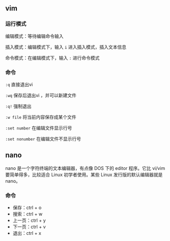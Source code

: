 ## vim

### 运行模式

编辑模式：等待编辑命令输入

插入模式：编辑模式下，输入 `i` 进入插入模式，插入文本信息

命令模式：在编辑模式下，输入 `:` 进行命令模式

### 命令

`:q` 直接退出vi

`:wq` 保存后退出vi ，并可以新建文件

`:q!` 强制退出

`:w file` 将当前内容保存成某个文件

`:set number` 在编辑文件显示行号

`:set nonumber`	在编辑文件不显示行号

## nano

nano 是一个字符终端的文本编辑器，有点像 DOS 下的 editor 程序。它比 vi/vim 要简单得多，比较适合 Linux 初学者使用。某些 Linux 发行版的默认编辑器就是 nano。

### 命令

- 保存：ctrl + o
- 搜索：ctrl + w
- 上一页：ctrl + y
- 下一页：ctrl + v
- 退出：ctrl + x